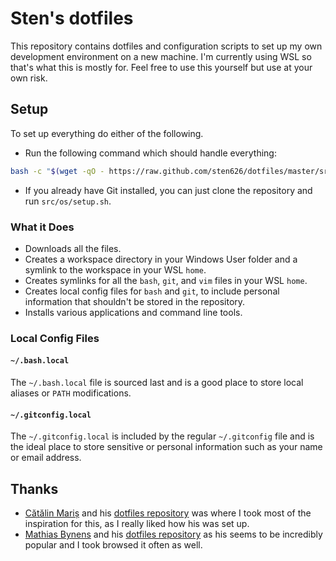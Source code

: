 # Sten's dotfiles

This repository contains dotfiles and configuration scripts to set up my own development environment on a new machine. I'm currently using WSL so that's what this is mostly for. Feel free to use this yourself but use at your own risk.

## Setup

To set up everything do either of the following.

- Run the following command which should handle everything:

```bash
bash -c "$(wget -qO - https://raw.github.com/sten626/dotfiles/master/src/os/setup.sh)"
```

- If you already have Git installed, you can just clone the repository and run `src/os/setup.sh`.

### What it Does

- Downloads all the files.
- Creates a workspace directory in your Windows User folder and a symlink to the workspace in your WSL `home`.
- Creates symlinks for all the `bash`, `git`, and `vim` files in your WSL `home`.
- Creates local config files for `bash` and `git`, to include personal information that shouldn't be stored in the repository.
- Installs various applications and command line tools.

### Local Config Files

#### `~/.bash.local`

The `~/.bash.local` file is sourced last and is a good place to store local aliases or `PATH` modifications.

#### `~/.gitconfig.local`

The `~/.gitconfig.local` is included by the regular `~/.gitconfig` file and is the ideal place to store sensitive or personal information such as your name or email address.

## Thanks

- [Cătălin Mariș](https://github.com/alrra) and his [dotfiles repository](https://github.com/alrra/dotfiles) was where I took most of the inspiration for this, as I really liked how his was set up.
- [Mathias Bynens](https://github.com/mathiasbynens) and his [dotfiles repository](https://github.com/mathiasbynens/dotfiles) as his seems to be incredibly popular and I took browsed it often as well.
